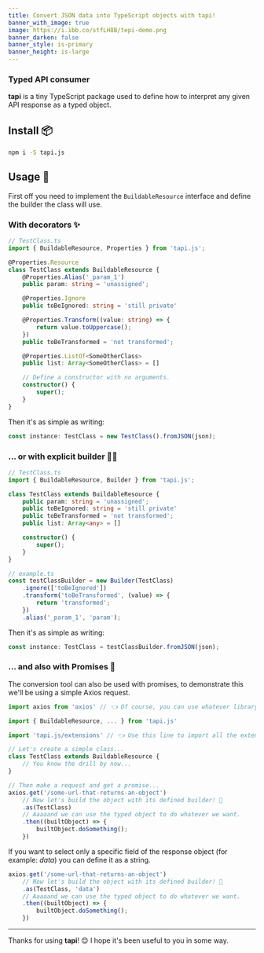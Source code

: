 ```yaml
---
title: Convert JSON data into TypeScript objects with tapi!
banner_with_image: true
image: https://i.ibb.co/stfLH8B/tepi-demo.png
banner_darken: false
banner_style: is-primary
banner_height: is-large
---
```


### **Typed** API consumer

**tapi** is a tiny TypeScript package used to define how to interpret any given API response as a typed object.

## Install 📦
```bash
npm i -S tapi.js
```

## Usage 🚀

First off you need to implement the `BuildableResource` interface and define the builder the class will use.

### With decorators ✨

```typescript
// TestClass.ts
import { BuildableResource, Properties } from 'tapi.js';

@Properties.Resource
class TestClass extends BuildableResource {
	@Properties.Alias('_param_1')
	public param: string = 'unassigned';

	@Properties.Ignore
	public toBeIgnored: string = 'still private'

	@Properties.Transform((value: string) => {
		return value.toUppercase();
	})
	public toBeTransformed = 'not transformed';

	@Properties.ListOf<SomeOtherClass>
	public list: Array<SomeOtherClass> = []

	// Define a constructor with no arguments.
	constructor() {
		super();
	}
}
```

Then it's as simple as writing:
```typescript
const instance: TestClass = new TestClass().fromJSON(json);
```

### ... or with explicit builder 👷‍♂️

```typescript
// TestClass.ts
import { BuildableResource, Builder } from 'tapi.js';

class TestClass extends BuildableResource {
	public param: string = 'unassigned';
	public toBeIgnored: string = 'still private'
	public toBeTransformed = 'not transformed';
	public list: Array<any> = []

	constructor() {
		super();
	}
}

// example.ts
const testClassBuilder = new Builder(TestClass)
	.ignore(['toBeIgnored'])
	.transform('toBeTransformed', (value) => {
		return 'transformed';
	})
	.alias('_param_1', 'param');
```

Then it's as simple as writing:
```typescript
const instance: TestClass = testClassBuilder.fromJSON(json);
```

### ... and also with Promises 🤞

The conversion tool can also be used with promises, to demonstrate this we'll be using a simple Axios request.

```typescript
import axios from 'axios' // 👈 Of course, you can use whatever library you want

import { BuildableResource, ... } from 'tapi.js'

import 'tapi.js/extensions' // 👈 Use this line to import all the extended functionalities of core types

// Let's create a simple class...
class TestClass extends BuildableResource {
	// You know the drill by now...
}

// Then make a request and get a promise...
axios.get('/some-url-that-returns-an-object')
	// Now let's build the object with its defined builder! 🎉
	.as(TestClass)
	// Aaaaand we can use the typed object to do whatever we want.
	.then((builtObject) => {
		builtObject.doSomething();
	})
```

If you want to select only a specific field of the response object (for example: *data*) you can define it as a string.

```typescript
axios.get('/some-url-that-returns-an-object')
	// Now let's build the object with its defined builder! 🎉
	.as(TestClass, 'data')
	// Aaaaand we can use the typed object to do whatever we want.
	.then((builtObject) => {
		builtObject.doSomething();
	})
```

___

Thanks for using **tapi**! 😊 I hope it's been useful to you in some way.
